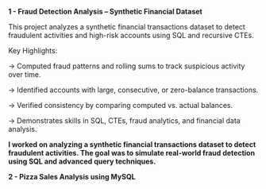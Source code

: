 **1 - Fraud Detection Analysis – Synthetic Financial Dataset**

This project analyzes a synthetic financial transactions dataset to detect fraudulent activities and high-risk accounts using SQL and recursive CTEs.

Key Highlights:

-> Computed fraud patterns and rolling sums to track suspicious activity over time.

-> Identified accounts with large, consecutive, or zero-balance transactions.

-> Verified consistency by comparing computed vs. actual balances.

-> Demonstrates skills in SQL, CTEs, fraud analytics, and financial data analysis.

**I worked on analyzing a synthetic financial transactions dataset to detect fraudulent activities. The goal was to simulate real-world fraud detection using SQL and advanced query techniques.**


**2 - Pizza Sales Analysis using MySQL**
